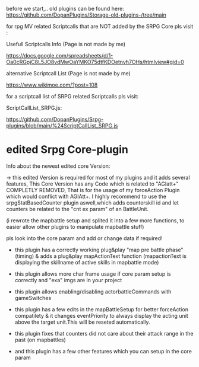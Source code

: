 before we start,..
old plugins can be found here:
https://github.com/DopanPlugins/Storage-old-plugins-/tree/main

for rpg MV related Scriptcalls that are NOT added by the SRPG Core pls visit :

Usefull Scriptcalls Info 
(Page is not made by me)

https://docs.google.com/spreadsheets/d/1-Oa0cRGpjC8L5JO8vdMwOaYMKO75dtfKDOetnvh7OHs/htmlview#gid=0

alternative Scriptcall List
(Page is not made by me)

https://www.wikimoe.com/?post=108

for a scriptcall list of SRPG related Scriptcalls pls visit:

ScriptCallList_SRPG.js:

https://github.com/DopanPlugins/Srpg-plugins/blob/main/%24ScriptCallList_SRPG.js



# edited Srpg Core-plugin

Info about the newest edited core Version:

-> this edited Version is required for most of my plugins and it adds several features,
This Core Version has any Code which is related to "AGIatt+" COMPLETLY REMOVED,
That is for the usage of my forceAction Plugin which would conflict with AGIAtt+.
I highly recommend to use the srpgStatBasedCounter plugin aswell,which adds counterskill id
and let counters be related to the "cnt ex param" of an BattleUnit.

(i rewrote the mapbattle setup and splited it into a few more functions,
to easier allow other plugins to manipulate mapbattle stuff)

pls look into the core param and add or change data if required!

- this plugin has a correctly working plug&play "map pre battle phase"(timing) & adds a plug&play mapActionText function
(mapactionText is displaying the skillname of active skills in mapbattle mode)

- this plugin allows more char frame usage if core param setup is correctly and "exa" imgs are in your project

- this plugin allows enabling/disabling actorbattleCommands with gameSwitches

- this plugin has a few edits in the mapBattleSetup for better forceAction compatilety & it changes eventPriority to always display the acting unit above the target unit.This will be reseted automatically.

- this plugin fixes that counters did not care about their attack range in the past (on mapbattles)

- and this plugin has a few other features which you can setup in the core param
